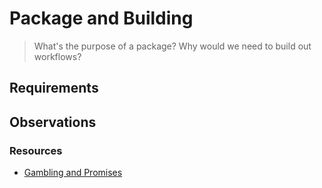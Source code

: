 # Package and Building

> What's the purpose of a package?  Why would we need to build out workflows?

## Requirements

## Observations


### Resources
* [Gambling and Promises](https://medium.freecodecamp.com/javascript-promises-explained-by-gambling-at-a-casino-28ad4c5b2573#.gufe14hzz)
